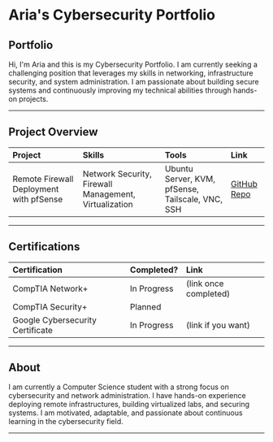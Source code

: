# Aria's Cybersecurity Portfolio

## Portfolio

Hi, I'm Aria and this is my Cybersecurity Portfolio. I am currently seeking a challenging position that leverages my skills in networking, infrastructure security, and system administration. I am passionate about building secure systems and continuously improving my technical abilities through hands-on projects.

---

## Project Overview

| Project | Skills | Tools | Link |
|:--------|:-------|:------|:-----|
| Remote Firewall Deployment with pfSense | Network Security, Firewall Management, Virtualization | Ubuntu Server, KVM, pfSense, Tailscale, VNC, SSH | [GitHub Repo](https://github.com/Aria-od/pfsense-remote-deployment) |

---

## Certifications

| Certification | Completed? | Link |
|:--------------|:------------|:-----|
| CompTIA Network+ | In Progress | (link once completed) |
| CompTIA Security+ | Planned |  |
| Google Cybersecurity Certificate | In Progress | (link if you want) |

---

## About

I am currently a Computer Science student with a strong focus on cybersecurity and network administration. I have hands-on experience deploying remote infrastructures, building virtualized labs, and securing systems. I am motivated, adaptable, and passionate about continuous learning in the cybersecurity field.

---

